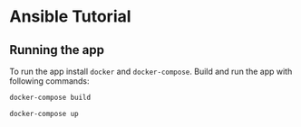 # Ansible Tutorial


## Running the app

To run the app install `docker` and `docker-compose`. Build and run the
app with following commands:

```bash
docker-compose build
```

```bash
docker-compose up
```
